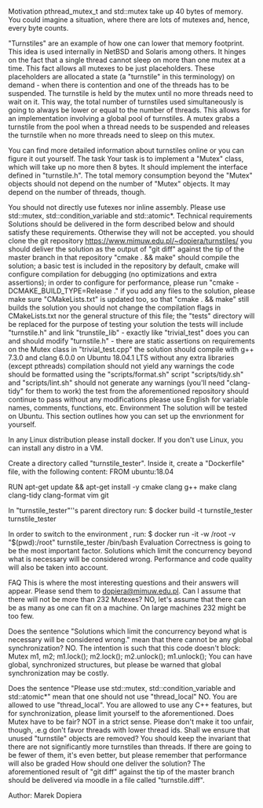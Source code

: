 Motivation
pthread_mutex_t and std::mutex take up 40 bytes of memory. You could imagine a situation, where there are lots of mutexes and, hence, every byte counts.


"Turnstiles" are an example of how one can lower that memory footprint. This idea is used internally in NetBSD and Solaris among others. It hinges on the fact that a single thread cannot sleep on more than one mutex at a time. This fact allows all mutexes to be just placeholders. These placeholders are allocated a state (a "turnstile" in this terminology) on demand - when there is contention and one of the threads has to be suspended. The turnstile is held by the mutex until no more threads need to wait on it. This way, the total number of turnstiles used simultaneously is going to always be lower or equal to the number of threads. This allows for an implementation involving a global pool of turnstiles. A mutex grabs a turnstile from the pool when a thread needs to be suspended and releases the turnstile when no more threads need to sleep on this mutex.

You can find more detailed information about turnstiles online or you can figure it out yourself.
The task
Your task is to implement a "Mutex" class, which will take up no more then 8 bytes. It should implement the interface defined in "turnstile.h". The total memory consumption beyond the "Mutex" objects should not depend on the number of "Mutex" objects. It may depend on the number of threads, though.

You should not directly use futexes nor inline assembly. Please use std::mutex, std::condition_variable and std::atomic*.
Technical requirements
Solutions should be delivered in the form described below and should satisfy these requirements. Otherwise they will not be accepted.
you should clone the git repository https://www.mimuw.edu.pl/~dopiera/turnstiles/
you should deliver the solution as the output of "git diff" against the tip of the master branch in that repository
"cmake . && make" should compile the solution; a basic test is included in the repository
by default, cmake will configure compilation for debugging (no optimizations and extra assertions); in order to configure for performance, please run "cmake -DCMAKE_BUILD_TYPE=Release ."
if you add any files to the solution, please make sure "CMakeLists.txt" is updated too, so that "cmake . && make" still builds the solution
you should not change the compilation flags in CMakeLists.txt nor the general structure of this file; the "tests" directory will be replaced for the purpose of testing your solution
the tests will include "turnstile.h" and link "trunstile_lib" - exactly like "trivial_test" does
you can and should modify "turnstile.h" - there are static assertions on requirements on the Mutex class in "trivial_test.cpp"
the solution should compile with g++ 7.3.0 and clang 6.0.0 on Ubuntu 18.04.1 LTS without any extra libraries (except pthreads)
compilation should not yield any warnings
the code should be formatted using the "scripts/format.sh" script
"scripts/tidy.sh" and "scripts/lint.sh" should not generate any warnings (you'll need "clang-tidy" for them to work)
the test from the aforementioned repository should continue to pass without any modifications
please use English for variable names, comments, functions, etc.
Environment
The solution will be tested on Ubuntu. This section outlines how you can set up the envrionment for yourself.

In any Linux distribution please install docker. If you don't use Linux, you can install any distro in a VM.

Create a directory called "turnstile_tester". Inside it, create a "Dockerfile" file, with the following content:
FROM ubuntu:18.04

RUN apt-get update && apt-get install -y cmake clang g++ make clang \
    clang-tidy clang-format vim git

In "turnstile_tester"''s parent directory run:
$ docker build -t turnstile_tester turnstile_tester

In order to switch to the environment , run:
$ docker run -it -w /root -v "$(pwd):/root" turnstile_tester /bin/bash 
Evaluation
Correctness is going to be the most important factor. Solutions which limit the concurrency beyond what is necessary will be considered wrong. Performance and code quality will also be taken into account.

FAQ
This is where the most interesting questions and their answers will appear. Please send them to dopiera@mimuw.edu.pl.
Can I assume that there will not be more than 232 Mutexes?
NO, let's assume that there can be as many as one can fit on a machine. On large machines 232 might be too few.

Does the sentence "Solutions which limit the concurrency beyond what is necessary will be considered wrong." mean that there cannot be any global synchronization?
NO. The intention is such that this code doesn't block:
Mutex m1, m2;
m1.lock();
m2.lock();
m2.unlock();
m1.unlock();
You can have global, synchronized structures, but please be warned that global synchronization may be costly.

Does the sentence "Please use std::mutex, std::condition_variable and std::atomic*" mean that one should not use "thread_local"
NO. You are allowed to use "thread_local". You are allowed to use any C++ features, but for synchronization, please limit yourself to the aforementioned.
Does Mutex have to be fair?
NOT in a strict sense. Please don't make it too unfair, though, .e.g don't favor threads with lower thread ids.
Shall we ensure that unused "turnstile" objects are removed?
You should keep the invariant that there are not significantly more turnstiles than threads. If there are going to be fewer of them, it's even better, but please remember that performance will also be graded
How should one deliver the solution?
The aforementioned result of "git diff" against the tip of the master branch should be delivered via moodle in a file called "turnstile.diff".

Author: Marek Dopiera
